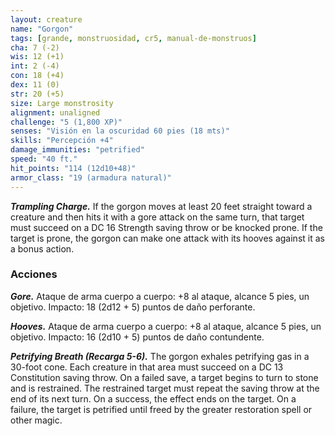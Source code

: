 ```yaml
---
layout: creature
name: "Gorgon"
tags: [grande, monstruosidad, cr5, manual-de-monstruos]
cha: 7 (-2)
wis: 12 (+1)
int: 2 (-4)
con: 18 (+4)
dex: 11 (0)
str: 20 (+5)
size: Large monstrosity
alignment: unaligned
challenge: "5 (1,800 XP)"
senses: "Visión en la oscuridad 60 pies (18 mts)"
skills: "Percepción +4"
damage_immunities: "petrified"
speed: "40 ft."
hit_points: "114 (12d10+48)"
armor_class: "19 (armadura natural)"
---
```


***Trampling Charge.*** If the gorgon moves at least 20 feet straight toward a creature and then hits it with a gore attack on the same turn, that target must succeed on a DC 16 Strength saving throw or be knocked prone. If the target is prone, the gorgon can make one attack with its hooves against it as a bonus action.

### Acciones

***Gore.*** Ataque de arma cuerpo a cuerpo: +8 al ataque, alcance 5 pies, un objetivo. Impacto: 18 (2d12 + 5) puntos de daño perforante.

***Hooves.*** Ataque de arma cuerpo a cuerpo: +8 al ataque, alcance 5 pies, un objetivo. Impacto: 16 (2d10 + 5) puntos de daño contundente.

***Petrifying Breath (Recarga 5-6).*** The gorgon exhales petrifying gas in a 30-foot cone. Each creature in that area must succeed on a DC 13 Constitution saving throw. On a failed save, a target begins to turn to stone and is restrained. The restrained target must repeat the saving throw at the end of its next turn. On a success, the effect ends on the target. On a failure, the target is petrified until freed by the greater restoration spell or other magic.
